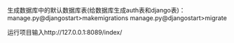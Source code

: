 生成数据库中的默认数据库表(给数据库生成auth表和django表)：
manage.py@djangostart>makemigrations
manage.py@djangostart>migrate

运行项目输入http://127.0.0.1:8089/index/